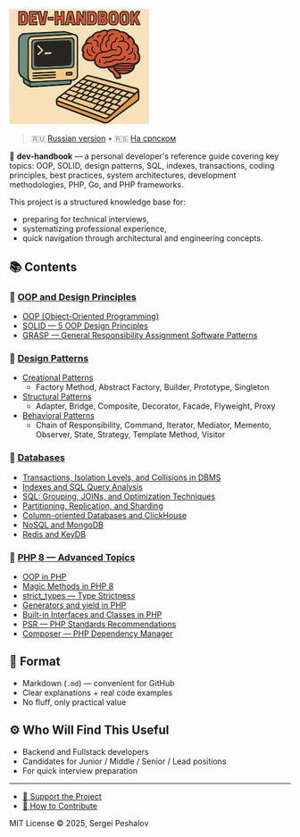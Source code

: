 
<img src="https://raw.githubusercontent.com/desfpc/dev-handbook/master/logo.png" alt="dev-handbook" width="250">

> 🇷🇺 [Russian version](README.ru.md) • 🇷🇸 [На српском](README.sr.md)

🧠 **dev-handbook** — a personal developer's reference guide covering key topics:
OOP, SOLID, design patterns, SQL, indexes, transactions, coding principles, best practices,
system architectures, development methodologies, PHP, Go, and PHP frameworks.

This project is a structured knowledge base for:
- preparing for technical interviews,
- systematizing professional experience,
- quick navigation through architectural and engineering concepts.

## 📚 Contents

### 🧠 [OOP and Design Principles](en.oop.md#-oop-and-design-principles)
- [OOP (Object-Oriented Programming)](en.oop.md#-oop-object-oriented-programming)
- [SOLID — 5 OOP Design Principles](en.oop.md#-solid--5-oop-design-principles)
- [GRASP — General Responsibility Assignment Software Patterns](en.oop.md#-grasp--general-responsibility-assignment-software-patterns)

### 🎯 [Design Patterns](en.oop.md#-design-patterns)
- [Creational Patterns](en.oop.md#-creational-patterns)
  - Factory Method, Abstract Factory, Builder, Prototype, Singleton
- [Structural Patterns](en.oop.md#-structural-patterns)
  - Adapter, Bridge, Composite, Decorator, Facade, Flyweight, Proxy
- [Behavioral Patterns](en.oop.md#-behavioral-design-patterns)
  - Chain of Responsibility, Command, Iterator, Mediator, Memento, Observer, State, Strategy, Template Method, Visitor

### 💾 [Databases](en.db.md#-databases)
- [Transactions, Isolation Levels, and Collisions in DBMS](en.db.md#-transactions-isolation-levels-and-collisions-in-dbms)
- [Indexes and SQL Query Analysis](en.db.md#-indexes-and-sql-query-analysis-explain)
- [SQL: Grouping, JOINs, and Optimization Techniques](en.db.md#-sql-grouping-joins-and-complex-query-optimization-techniques)
- [Partitioning, Replication, and Sharding](en.db.md#-partitioning-replication-and-sharding-in-dbms)
- [Column-oriented Databases and ClickHouse](en.db.md#-column-oriented-databases-and-clickhouse)
- [NoSQL and MongoDB](en.db.md#introduction-to-nosql-and-mongodb)
- [Redis and KeyDB](en.db.md#-redis-and-keydb-basics-architecture-and-advantages)

### 🐘 [PHP 8 — Advanced Topics](en.php8.md#-php-8--advanced-topics-for-midsenior-developers)
- [OOP in PHP](en.php8.md#-object-oriented-programming-oop-in-php)
- [Magic Methods in PHP 8](en.php8.md#-magic-methods-in-php-8)
- [strict_types — Type Strictness](en.php8.md#-strict_types--type-strictness)
- [Generators and yield in PHP](en.php8.md#-generators-and-yield-in-php)
- [Built-in Interfaces and Classes in PHP](en.php8.md#-built-in-interfaces-and-classes-in-php)
- [PSR — PHP Standards Recommendations](en.php8.md#-psr--php-standards-recommendations)
- [Composer — PHP Dependency Manager](en.php8.md#-composer--php-dependency-manager)

## 📎 Format

- Markdown (`.md`) — convenient for GitHub
- Clear explanations + real code examples
- No fluff, only practical value

## ⚙ Who Will Find This Useful

- Backend and Fullstack developers
- Candidates for Junior / Middle / Senior / Lead positions
- For quick interview preparation

---

- [🙏 Support the Project](support.us.md)
- [🤝 How to Contribute](CONTRIBUTING.md)

MIT License © 2025, Sergei Peshalov
